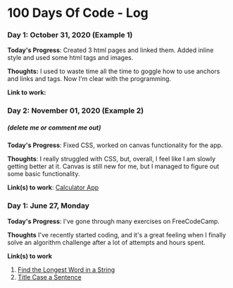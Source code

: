 # 100 Days Of Code - Log

### Day 1: October 31, 2020 (Example 1)


**Today's Progress**: Created 3 html pages and linked them. Added inline style and used some html tags and images.

**Thoughts:** I used to waste time all the time to goggle how to use anchors and links and tags. Now I'm clear with the programming.

**Link to work:** 

### Day 2: November 01, 2020 (Example 2)
##### (delete me or comment me out)

**Today's Progress**: Fixed CSS, worked on canvas functionality for the app.

**Thoughts**: I really struggled with CSS, but, overall, I feel like I am slowly getting better at it. Canvas is still new for me, but I managed to figure out some basic functionality.

**Link(s) to work**: [Calculator App](http://www.example.com)


### Day 1: June 27, Monday

**Today's Progress**: I've gone through many exercises on FreeCodeCamp.

**Thoughts** I've recently started coding, and it's a great feeling when I finally solve an algorithm challenge after a lot of attempts and hours spent.

**Link(s) to work**
1. [Find the Longest Word in a String](https://www.freecodecamp.com/challenges/find-the-longest-word-in-a-string)
2. [Title Case a Sentence](https://www.freecodecamp.com/challenges/title-case-a-sentence)
